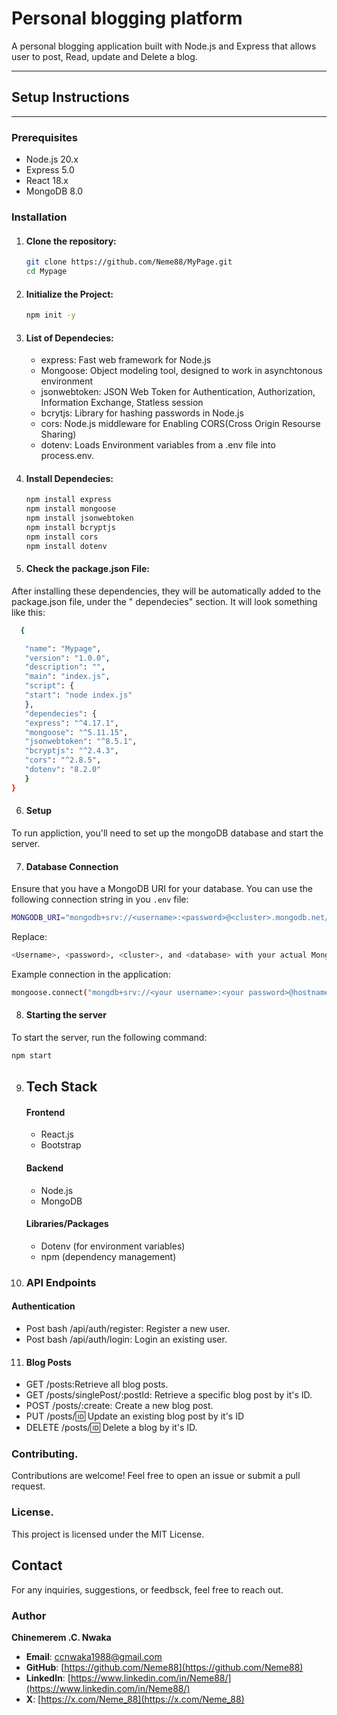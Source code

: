 # Personal blogging platform
A personal blogging application built with Node.js and Express that allows user to post, Read, update and Delete a blog.


---

## Setup Instructions


---


### Prerequisites
- Node.js 20.x
- Express 5.0
- React 18.x
- MongoDB 8.0

### Installation

   1. #### Clone the repository:
      ```bash 
      git clone https://github.com/Neme88/MyPage.git
      cd Mypage
      ```
   2. #### Initialize the Project:
      ```bash
      npm init -y
      ```
   3. #### List of Dependecies:
      - express: Fast web framework for Node.js
      - Mongoose: Object modeling tool, designed to work in asynchtonous environment
      - jsonwebtoken: JSON Web Token for Authentication, Authorization, Information Exchange, Statless session
      - bcrytjs: Library for hashing passwords in Node.js
      - cors: Node.js middleware for Enabling CORS(Cross Origin Resourse Sharing)
      - dotenv: Loads Environment variables from a .env file into process.env.

   4. #### Install Dependecies:
      ```bash
      npm install express
      npm install mongoose
      npm install jsonwebtoken
      npm install bcryptjs
      npm install cors
      npm install dotenv
      ```
   5. #### Check the package.json File:
   After installing these dependencies, they will be automatically added to the package.json file, under the " dependecies" section. It will look something like this:
```bash
  {

   "name": "Mypage",
   "version": "1.0.0",
   "description": "",
   "main": "index.js",
   "script": {
   "start": "node index.js"
   },
   "dependecies": {
   "express": "^4.17.1",
   "mongoose": "^5.11.15",
   "jsonwebtoken": "^8.5.1",
   "bcryptjs": "^2.4.3",
   "cors": "^2.8.5",
   "dotenv": "8.2.0"
   }
}

```
   6. #### Setup
   To run appliction, you'll need to set up the mongoDB database and start the server.


   7. #### Database Connection
   Ensure that you have a MongoDB URI for your database. You can use the following connection string in you `.env` file:
   ```bash
   MONGODB_URI="mongodb+srv://<username>:<password>@<cluster>.mongodb.net/<database>?retryWrites=true&w=majority":
   ```

   Replace:
   ```bash
   <Username>, <password>, <cluster>, and <database> with your actual MongoDB.
   ```

   Example connection in the application:
   ```bash
   mongoose.connect("mongdb+srv://<your username>:<your password>@hostname.identifier for mongoDB cluster instance.mongodb.net/name of db?retryWrites=true&w=majority");
   ```
   8. #### Starting the server
   To start the server, run the following command:
   ```bash
   npm start
   ```
   9. ## Tech Stack

      #### Frontend

      - React.js
      - Bootstrap

      #### Backend

      - Node.js 
      - MongoDB

      #### Libraries/Packages

      - Dotenv (for environment variables)
      - npm (dependency management)


   10. ### API Endpoints


   #### Authentication

   - Post bash /api/auth/register: Register a new user. 
   - Post bash /api/auth/login: Login an existing user.


   11. #### Blog Posts

   - GET /posts:Retrieve all blog posts.
   - GET /posts/singlePost/:postId: Retrieve a specific blog post by it's ID.
   - POST /posts/:create: Create a new blog post.
   - PUT /posts/:id: Update an existing blog post by it's ID
   - DELETE /posts/:id: Delete a blog by it's ID.


   ### Contributing.
   Contributions are welcome! Feel free to open an issue or submit a pull request.


   ### License. 
This project is licensed under the MIT License.


## Contact
For any inquiries, suggestions, or feedbsck, feel free to reach out.
### Author 

**Chinemerem .C. Nwaka**

- **Email**: [ccnwaka1988@gmail.com](mailto:ccnwaka1988@gmail.com)
- **GitHub**: [https://github.com/Neme88](https://github.com/Neme88)
- **LinkedIn**: [https://www.linkedin.com/in/Neme88/](https://www.linkedin.com/in/Neme88/)
- **X**: [https://x.com/Neme_88](https://x.com/Neme_88)





